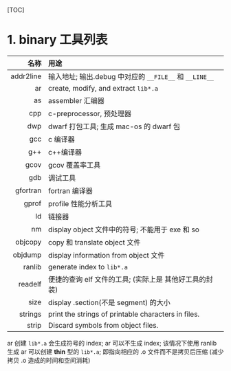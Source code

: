 [TOC]
# 1. binary 工具列表
| 名称      | 用途 |
| --:       | :-- |
| addr2line | 输入地址; 输出.debug 中对应的 `__FILE__` 和 `__LINE__` |
| ar        | create, modify, and extract `lib*.a` |
| as        | assembler 汇编器 |
| cpp       | c-preprocessor, 预处理器 |
| dwp       | dwarf 打包工具; 生成 mac-os 的 dwarf 包 |
| gcc       | c  编译器 |
| g++       | c++编译器 |
| gcov      | gcov 覆盖率工具 |
| gdb       | 调试工具 |
| gfortran  | fortran 编译器 |
| gprof     | profile 性能分析工具 |                               
| ld        | 链接器 |
| nm        | display object 文件中的符号; 不能用于 exe 和 so |
| objcopy   | copy 和 translate object 文件 |
| objdump   | display information from object 文件 |
| ranlib    | generate index to `lib*.a` |
| readelf   | 便捷的查询 elf 文件的工具; (实际上是 其他好工具的封装) |
| size      | display .section(不是 segment) 的大小 |
| strings   | print the strings of printable characters in files. |
| strip     | Discard symbols from object files. |

ar 创建 `lib*.a` 会生成符号的 index;
ar 可以不生成 index; 该情况下使用 ranlib 生成
ar 可以创建 **thin** 型的 `lib*.a`; 即指向相应的 .o 文件而不是拷贝后压缩 (减少 拷贝 .o 造成的时间和空间消耗)
